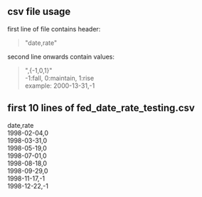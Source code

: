 ## csv file usage

first line of file contains header:  
> "date,rate"

second line onwards contain values:  
> "<yyyy-mm-dd>,{-1,0,1}"  
-1:fall, 0:maintain, 1:rise  
> example: 2000-13-31,-1

## first 10 lines of fed_date_rate_testing.csv

date,rate  
1998-02-04,0  
1998-03-31,0  
1998-05-19,0  
1998-07-01,0  
1998-08-18,0  
1998-09-29,0  
1998-11-17,-1  
1998-12-22,-1  